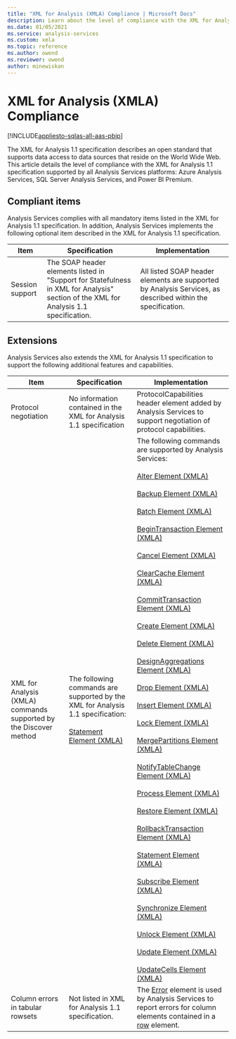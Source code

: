 ```yaml
---
title: "XML for Analysis (XMLA) Compliance | Microsoft Docs"
description: Learn about the level of compliance with the XML for Analysis 1.1 specification that is supported by Azure Analysis Services and SQL Server Analysis Services.
ms.date: 01/05/2021
ms.service: analysis-services
ms.custom: xmla
ms.topic: reference
ms.author: owend
ms.reviewer: owend
author: minewiskan
---
```

# XML for Analysis (XMLA) Compliance
  
[!INCLUDE[appliesto-sqlas-all-aas-pbip](../includes/appliesto-sqlas-all-aas-pbip.md)]

  The XML for Analysis 1.1 specification describes an open standard that supports data access to data sources that reside on the World Wide Web. This article details the level of compliance with the XML for Analysis 1.1 specification supported by all Analysis Services platforms: Azure Analysis Services, SQL Server Analysis Services, and Power BI Premium.  
  
## Compliant items

Analysis Services complies with all mandatory items listed in the XML for Analysis 1.1 specification. In addition, Analysis Services implements the following optional item described in the XML for Analysis 1.1 specification.  
  
|Item|Specification|Implementation|  
|----------|-------------------|--------------------|  
|Session support|The SOAP header elements listed in "Support for Statefulness in XML for Analysis" section of the XML for Analysis 1.1 specification.|All listed SOAP header elements are supported by Analysis Services, as described within the specification.|  
  
## Extensions

 Analysis Services also extends the XML for Analysis 1.1 specification to support the following additional features and capabilities.  
  
|Item|Specification|Implementation|  
|----------|-------------------|--------------------|  
|Protocol negotiation|No information contained in the XML for Analysis 1.1 specification|ProtocolCapabilities header element added by Analysis Services to support negotiation of protocol capabilities.|  
|XML for Analysis (XMLA) commands supported by the Discover method|The following commands are supported by the XML for Analysis 1.1 specification:<br /><br /> [Statement Element &#40;XMLA&#41;](xml-elements-commands/statement-element-xmla.md)|The following commands are supported by Analysis Services:<br /><br /> [Alter Element &#40;XMLA&#41;](xml-elements-commands/alter-element-xmla.md)<br /><br /> [Backup Element &#40;XMLA&#41;](xml-elements-commands/backup-element-xmla.md)<br /><br /> [Batch Element &#40;XMLA&#41;](xml-elements-commands/batch-element-xmla.md)<br /><br /> [BeginTransaction Element &#40;XMLA&#41;](xml-elements-commands/begintransaction-element-xmla.md)<br /><br /> [Cancel Element &#40;XMLA&#41;](xml-elements-commands/cancel-element-xmla.md)<br /><br /> [ClearCache Element &#40;XMLA&#41;](xml-elements-commands/clearcache-element-xmla.md)<br /><br /> [CommitTransaction Element &#40;XMLA&#41;](xml-elements-commands/committransaction-element-xmla.md)<br /><br /> [Create Element &#40;XMLA&#41;](xml-elements-commands/create-element-xmla.md)<br /><br /> [Delete Element &#40;XMLA&#41;](xml-elements-commands/delete-element-xmla.md)<br /><br /> [DesignAggregations Element &#40;XMLA&#41;](xml-elements-commands/designaggregations-element-xmla.md)<br /><br /> [Drop Element &#40;XMLA&#41;](xml-elements-commands/drop-element-xmla.md)<br /><br /> [Insert Element &#40;XMLA&#41;](xml-elements-commands/insert-element-xmla.md)<br /><br /> [Lock Element &#40;XMLA&#41;](xml-elements-commands/lock-element-xmla.md)<br /><br /> [MergePartitions Element &#40;XMLA&#41;](xml-elements-commands/mergepartitions-element-xmla.md)<br /><br /> [NotifyTableChange Element &#40;XMLA&#41;](xml-elements-commands/notifytablechange-element-xmla.md)<br /><br /> [Process Element &#40;XMLA&#41;](xml-elements-commands/process-element-xmla.md)<br /><br /> [Restore Element &#40;XMLA&#41;](xml-elements-commands/restore-element-xmla.md)<br /><br /> [RollbackTransaction Element &#40;XMLA&#41;](xml-elements-commands/rollbacktransaction-element-xmla.md)<br /><br /> [Statement Element &#40;XMLA&#41;](xml-elements-commands/statement-element-xmla.md)<br /><br /> [Subscribe Element &#40;XMLA&#41;](xml-elements-commands/subscribe-element-xmla.md)<br /><br /> [Synchronize Element &#40;XMLA&#41;](xml-elements-commands/synchronize-element-xmla.md)<br /><br /> [Unlock Element &#40;XMLA&#41;](xml-elements-commands/unlock-element-xmla.md)<br /><br /> [Update Element &#40;XMLA&#41;](xml-elements-commands/update-element-xmla.md)<br /><br /> [UpdateCells Element &#40;XMLA&#41;](xml-elements-commands/updatecells-element-xmla.md)|  
|Column errors in tabular rowsets|Not listed in XML for Analysis 1.1 specification.|The [Error](xml-elements-properties/error-element-xmla.md) element is used by Analysis Services to report errors for column elements contained in a [row](xml-elements-properties/error-element-xmla.md) element.|
